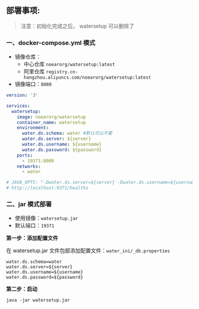 ## 部署事项:

> 注意：初始化完成之后， watersetup 可以删除了

### 一、docker-compose.yml 模式

* 镜像仓库：
    * 中心仓库 `noearorg/watersetup:latest`
    * 阿里仓库 `registry.cn-hangzhou.aliyuncs.com/noearorg/watersetup:latest`
* 镜像端口：`8080`

```yaml
version: '3'

services:
  watersetup:
    image: noearorg/watersetup
    container_name: watersetup
    environment:
      water.ds.schema: water #默认可以不要
      water.ds.server: ${server}
      water.ds.username: ${username}
      water.ds.password: ${password}
    ports:
      - 19371:8080
    networks:
      - water

# JAVA_OPTS: "-Dwater.ds.server=${server} -Dwater.ds.username=${username} -Dwater.ds.password=${password}"
# http://localhost:9371/healthz

```


### 二、jar 模式部署

* 使用镜像：`watersetup.jar`
* 默认端口：`19371`


**第一步：添加配置文件**

在 watersetup.jar 文件包部添加配置文件：`water_ini/_db.properties`

```properties
water.ds.schema=water
water.ds.server=${server}
water.ds.username=${username}
water.ds.password=${password}
```

**第二步：启动**

```shell
java -jar watersetup.jar
```





